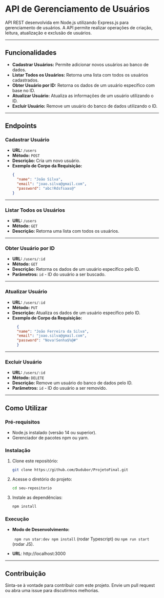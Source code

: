 
# API de Gerenciamento de Usuários

API REST desenvolvida em Node.js utilizando Express.js para gerenciamento de usuários. A API permite realizar operações de criação, leitura, atualização e exclusão de usuários.

---

## Funcionalidades

- **Cadastrar Usuários:** Permite adicionar novos usuários ao banco de dados.
- **Listar Todos os Usuários:** Retorna uma lista com todos os usuários cadastrados.
- **Obter Usuário por ID:** Retorna os dados de um usuário específico com base no ID.
- **Atualizar Usuário:** Atualiza as informações de um usuário utilizando o ID.
- **Excluir Usuário:** Remove um usuário do banco de dados utilizando o ID.

---

## Endpoints

### **Cadastrar Usuário**
- **URL:** `/users`
- **Método:** `POST`
- **Descrição:** Cria um novo usuário.
- **Exemplo de Corpo da Requisição:**
  ```json
  {
    "name": "João Silva",
    "email": "joao.silva@gmail.com",
    "password": "abc!Rdsfsaas@"
  }
  ```



---

### **Listar Todos os Usuários**
- **URL:** `/users`
- **Método:** `GET`
- **Descrição:** Retorna uma lista com todos os usuários.

---

### **Obter Usuário por ID**
- **URL:** `/users/:id`
- **Método:** `GET`
- **Descrição:** Retorna os dados de um usuário específico pelo ID.
- **Parâmetros:** `id` - ID do usuário a ser buscado.

---

### **Atualizar Usuário**
- **URL:** `/users/:id`
- **Método:** `PUT`
- **Descrição:** Atualiza os dados de um usuário específico pelo ID.
- **Exemplo de Corpo da Requisição:**
  ```json
    {
    "name": "João Ferreira da Silva",
    "email": "joao.silva@gmail.com",
    "password": "Nova!Senha$%@#"
    }
  ```

---

### **Excluir Usuário**
- **URL:** `/users/:id`
- **Método:** `DELETE`
- **Descrição:** Remove um usuário do banco de dados pelo ID.
- **Parâmetros:** `id` - ID do usuário a ser removido.

---

## Como Utilizar

### Pré-requisitos
- Node.js instalado (versão 14 ou superior).
- Gerenciador de pacotes npm ou yarn.

### Instalação
1. Clone este repositório:
   ```bash
   git clone https://github.com/Dudubor/ProjetoFinal.git
   ```
2. Acesse o diretório do projeto:
   ```bash
   cd seu-repositorio
   ```
3. Instale as dependências:
   ```bash
   npm install
   ```

### Execução
- **Modo de Desenvolvimento:**

   ``` npm run star:dev npm install```
   (rodar Typescript) ou ```npm run start``` (rodar JS).

 - **URL**: http://localhost:3000

---


## Contribuição

Sinta-se à vontade para contribuir com este projeto. Envie um pull request ou abra uma issue para discutirmos melhorias.